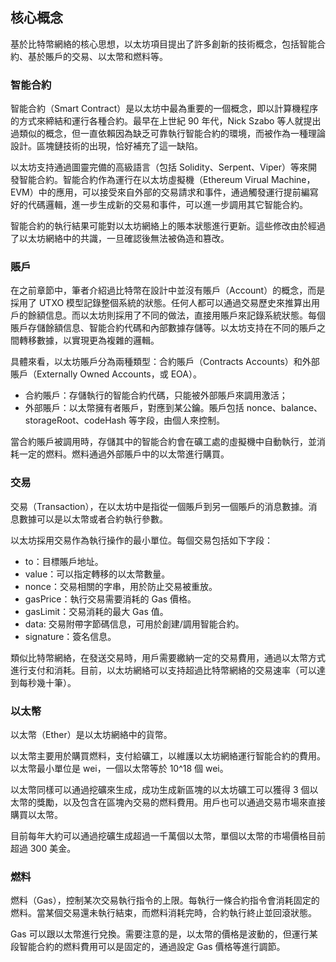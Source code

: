 ## 核心概念

基於比特幣網絡的核心思想，以太坊項目提出了許多創新的技術概念，包括智能合約、基於賬戶的交易、以太幣和燃料等。

### 智能合約

智能合約（Smart Contract）是以太坊中最為重要的一個概念，即以計算機程序的方式來締結和運行各種合約。最早在上世紀 90 年代，Nick Szabo 等人就提出過類似的概念，但一直依賴因為缺乏可靠執行智能合約的環境，而被作為一種理論設計。區塊鏈技術的出現，恰好補充了這一缺陷。

以太坊支持通過圖靈完備的高級語言（包括 Solidity、Serpent、Viper）等來開發智能合約。智能合約作為運行在以太坊虛擬機（Ethereum Virual Machine，EVM）中的應用，可以接受來自外部的交易請求和事件，通過觸發運行提前編寫好的代碼邏輯，進一步生成新的交易和事件，可以進一步調用其它智能合約。

智能合約的執行結果可能對以太坊網絡上的賬本狀態進行更新。這些修改由於經過了以太坊網絡中的共識，一旦確認後無法被偽造和篡改。

### 賬戶

在之前章節中，筆者介紹過比特幣在設計中並沒有賬戶（Account）的概念，而是採用了 UTXO 模型記錄整個系統的狀態。任何人都可以通過交易歷史來推算出用戶的餘額信息。而以太坊則採用了不同的做法，直接用賬戶來記錄系統狀態。每個賬戶存儲餘額信息、智能合約代碼和內部數據存儲等。以太坊支持在不同的賬戶之間轉移數據，以實現更為複雜的邏輯。

具體來看，以太坊賬戶分為兩種類型：合約賬戶（Contracts Accounts）和外部賬戶（Externally Owned Accounts，或 EOA）。

* 合約賬戶：存儲執行的智能合約代碼，只能被外部賬戶來調用激活；
* 外部賬戶：以太幣擁有者賬戶，對應到某公鑰。賬戶包括 nonce、balance、storageRoot、codeHash 等字段，由個人來控制。

當合約賬戶被調用時，存儲其中的智能合約會在礦工處的虛擬機中自動執行，並消耗一定的燃料。燃料通過外部賬戶中的以太幣進行購買。

### 交易

交易（Transaction），在以太坊中是指從一個賬戶到另一個賬戶的消息數據。消息數據可以是以太幣或者合約執行參數。

以太坊採用交易作為執行操作的最小單位。每個交易包括如下字段：

* to：目標賬戶地址。
* value：可以指定轉移的以太幣數量。
* nonce：交易相關的字串，用於防止交易被重放。
* gasPrice：執行交易需要消耗的 Gas 價格。
* gasLimit：交易消耗的最大 Gas 值。
* data: 交易附帶字節碼信息，可用於創建/調用智能合約。
* signature：簽名信息。

類似比特幣網絡，在發送交易時，用戶需要繳納一定的交易費用，通過以太幣方式進行支付和消耗。目前，以太坊網絡可以支持超過比特幣網絡的交易速率（可以達到每秒幾十筆）。

### 以太幣

以太幣（Ether）是以太坊網絡中的貨幣。

以太幣主要用於購買燃料，支付給礦工，以維護以太坊網絡運行智能合約的費用。以太幣最小單位是 wei，一個以太幣等於 10^18 個 wei。

以太幣同樣可以通過挖礦來生成，成功生成新區塊的以太坊礦工可以獲得 3 個以太幣的獎勵，以及包含在區塊內交易的燃料費用。用戶也可以通過交易市場來直接購買以太幣。

目前每年大約可以通過挖礦生成超過一千萬個以太幣，單個以太幣的市場價格目前超過 300 美金。

### 燃料

燃料（Gas），控制某次交易執行指令的上限。每執行一條合約指令會消耗固定的燃料。當某個交易還未執行結束，而燃料消耗完時，合約執行終止並回滾狀態。

Gas 可以跟以太幣進行兌換。需要注意的是，以太幣的價格是波動的，但運行某段智能合約的燃料費用可以是固定的，通過設定 Gas 價格等進行調節。

